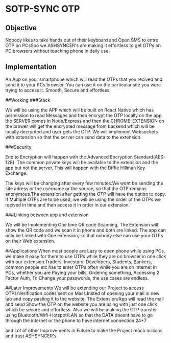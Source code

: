 # SOTP-SYNC OTP

## Objective
Nobody likes to take hands out of their keyboard and Open SMS to entre OTP on PCsSoo we ASHSYNCER's are making it effortless to get OTPs on PC browsers without touching phone in daily use.

## Implementation
An App on your smartphone which will read the OTPs that you recived and send it to your PCs browser, You can use it on the particular site you were trying to access it. Smooth, Secure and effortless

##Working
###Stack

We will be using the APP which will be built on React Native which has permission to read Messages and then encrypt the OTP locally on the app, the SERVER comes in Node/Express and then the CHROME-EXTENSION on the brower will get the encrypted message from backend which will be locally decrypted and user gets the OTP. We will implement Websockets with extension so that the server can send data to the extension.

###Security

End to Encryption will happen with the Advanced Encryption Standard(AES-128). The common private keys will be available to the extension and the app but not the server, This will happen with the Diffie Hillman Key Exchange.

The keys will be changing after every few minutes.We wont be sending the site adress or the username or the source, so that the OTP remains anonymous.The extension after getting the OTP will have the option to copy. If Multiple OTPs are to be used, we will be using the order of the OTPs we recived in time and then access it in order in our extension.

###Linking between app and extension

We will be Implementing One time QR code Scanning, The Extension will show the QR code and we scan it in phone and both are linked. The app can only be Linked with One extension, so that nobody else can use your OTPs on their Web extension. 

##Applications
When most people are Lazy to open phone while using PCs, we make it easy for them to use OTPs while they are on browser in one click with our extension.Traders, Investors, Developers, Students, Bankers, common people etc has to enter OTPs often while you are on Internet in PCs, whether you are Paying your bills, Ordering something, Accessing 2 Factor Auth, To Change your passwords, the use cases are endless.

##Later Improvements
We will be extending our Project to access OTPs/Verification codes sent on Mails.Insted of opening your mail in new tab and copy pasting it to the website, The Extension/App will read the mail and send Show the OTP on the website you are using with just one click which be secure and effortless. Also we will be making the OTP transfer using Bluetooth/Wifi-Hotspot/LAN so that the DATA doesnt have to go through the internet or the phone to have internet connection 24*7

and Lot of other Improvements in Future to make the Project reach millions and trust ASHSYNCER's.
